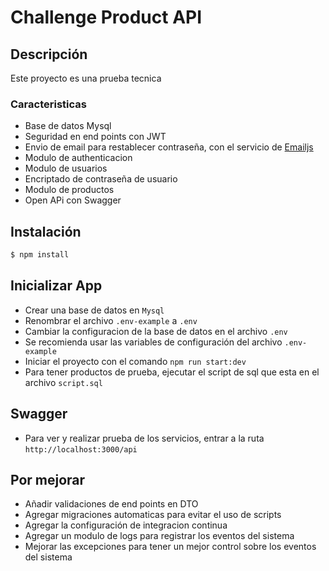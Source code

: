 # Challenge Product API

## Descripción

Este proyecto es una prueba tecnica

### Caracteristicas

- Base de datos Mysql
- Seguridad en end points con JWT
- Envio de email para restablecer contraseña, con el servicio de [Emailjs](https://www.emailjs.com/)
- Modulo de authenticacion
- Modulo de usuarios
- Encriptado de contraseña de usuario
- Modulo de productos
- Open APi con Swagger

## Instalación

```bash
$ npm install
```

## Inicializar App

- Crear una base de datos en `Mysql`
- Renombrar el archivo `.env-example` a `.env`
- Cambiar la configuracion de la base de datos en el archivo `.env`
- Se recomienda usar las variables de configuración del archivo `.env-example`
- Iniciar el proyecto con el comando `npm run start:dev`
- Para tener productos de prueba, ejecutar el script de sql que esta en el archivo `script.sql`

## Swagger

- Para ver y realizar prueba de los servicios, entrar a la ruta `http://localhost:3000/api`

## Por mejorar

- Añadir validaciones de end points en DTO
- Agregar migraciones automaticas para evitar el uso de scripts
- Agregar la configuración de integracion continua
- Agregar un modulo de logs para registrar los eventos del sistema
- Mejorar las excepciones para tener un mejor control sobre los eventos del sistema

